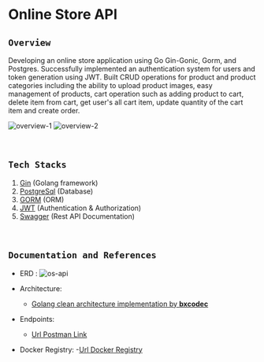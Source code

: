 # Online Store API
## `Overview`
Developing an online store application using Go Gin-Gonic, Gorm, and Postgres. Successfully implemented an authentication system for users and token generation using JWT. Built CRUD operations for product and product categories including the ability to upload product images, easy management of products, cart operation such as adding product to cart, delete item from cart, get user's all cart item, update quantity of the cart item and create order. 

![overview-1](https://github.com/onainadapdap1/online_store/assets/100065850/148f2927-68e4-4e23-a615-da0d585a58fb)
![overview-2](https://github.com/onainadapdap1/online_store/assets/100065850/f38678bf-9479-4710-a2f7-0f63cac90ffe)

<br>

## `Tech Stacks`

1. [Gin](https://gin-gonic.com/) (Golang framework)
2. [PostgreSql](https://www.postgresql.org/) (Database)
3. [GORM](https://v1.gorm.io/) (ORM)
4. [JWT](https://github.com/golang-jwt/jwt) (Authentication & Authorization)
5. [Swagger](https://github.com/swaggo/gin-swagger) (Rest API Documentation)

<br>

## `Documentation and References`

- ERD : 
![os-api](https://github.com/onainadapdap1/online_store/assets/100065850/191b2049-1e31-44fd-a406-0380e6a92753)

- Architecture:
    - [Golang clean architecture implementation by **bxcodec**](https://github.com/bxcodec/go-clean-arch)

- Endpoints:
    - [Url Postman Link](https://documenter.getpostman.com/view/20268960/2s9XxyStk8)

- Docker Registry:
    -[Url Docker Registry](https://hub.docker.com/r/pegasus09/todo-online-store-backend)
